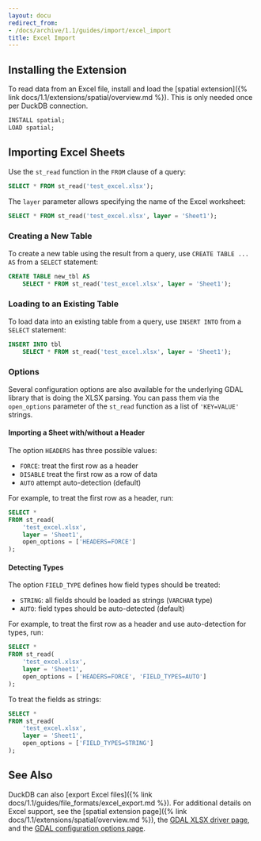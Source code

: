```yaml
---
layout: docu
redirect_from:
- /docs/archive/1.1/guides/import/excel_import
title: Excel Import
---
```


## Installing the Extension

To read data from an Excel file, install and load the [spatial extension]({% link docs/1.1/extensions/spatial/overview.md %}).
This is only needed once per DuckDB connection.

```sql
INSTALL spatial;
LOAD spatial;
```

## Importing Excel Sheets

Use the `st_read` function in the `FROM` clause of a query:

```sql
SELECT * FROM st_read('test_excel.xlsx');
```

The `layer` parameter allows specifying the name of the Excel worksheet:

```sql
SELECT * FROM st_read('test_excel.xlsx', layer = 'Sheet1');
```

### Creating a New Table

To create a new table using the result from a query, use `CREATE TABLE ... AS` from a `SELECT` statement:

```sql
CREATE TABLE new_tbl AS
    SELECT * FROM st_read('test_excel.xlsx', layer = 'Sheet1');
```

### Loading to an Existing Table

To load data into an existing table from a query, use `INSERT INTO` from a `SELECT` statement:

```sql
INSERT INTO tbl
    SELECT * FROM st_read('test_excel.xlsx', layer = 'Sheet1');
```

### Options

Several configuration options are also available for the underlying GDAL library that is doing the XLSX parsing.
You can pass them via the `open_options` parameter of the `st_read` function as a list of `'KEY=VALUE'` strings.

#### Importing a Sheet with/without a Header

The option `HEADERS` has three possible values:

* `FORCE`: treat the first row as a header
* `DISABLE` treat the first row as a row of data
* `AUTO` attempt auto-detection (default)

For example, to treat the first row as a header, run:

```sql
SELECT *
FROM st_read(
    'test_excel.xlsx',
    layer = 'Sheet1',
    open_options = ['HEADERS=FORCE']
);
```

#### Detecting Types

The option `FIELD_TYPE` defines how field types should be treated:

* `STRING`: all fields should be loaded as strings (`VARCHAR` type)
* `AUTO`: field types should be auto-detected (default)

For example, to treat the first row as a header and use auto-detection for types, run:

```sql
SELECT *
FROM st_read(
    'test_excel.xlsx',
    layer = 'Sheet1',
    open_options = ['HEADERS=FORCE', 'FIELD_TYPES=AUTO']
);
```

To treat the fields as strings:

```sql
SELECT *
FROM st_read(
    'test_excel.xlsx',
    layer = 'Sheet1',
    open_options = ['FIELD_TYPES=STRING']
);
```

## See Also

DuckDB can also [export Excel files]({% link docs/1.1/guides/file_formats/excel_export.md %}).
For additional details on Excel support, see the [spatial extension page]({% link docs/1.1/extensions/spatial/overview.md %}), the [GDAL XLSX driver page](https://gdal.org/drivers/vector/xlsx.html), and the [GDAL configuration options page](https://gdal.org/user/configoptions.html#configoptions).